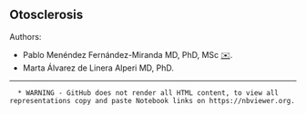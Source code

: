 Otosclerosis
------------

Authors:
* Pablo Menéndez Fernández-Miranda MD, PhD, MSc [✉️](mailto:pablomenendezfernandezmiranda@gmail.com).
* Marta Álvarez de Linera Alperi MD, PhD.
--------------





      * WARNING - GitHub does not render all HTML content, to view all representations copy and paste Notebook links on https://nbviewer.org.
